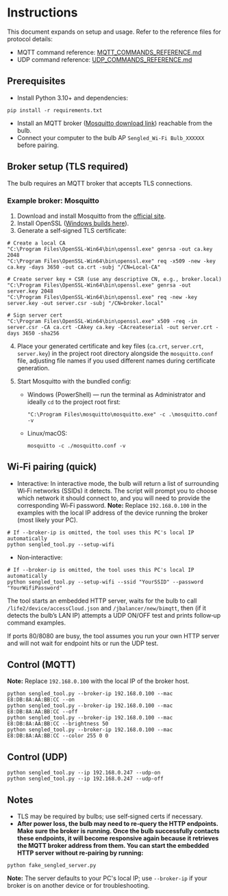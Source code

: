 # Instructions

This document expands on setup and usage. Refer to the reference files for protocol details:

* MQTT command reference: [MQTT\_COMMANDS\_REFERENCE.md](MQTT_COMMANDS_REFERENCE.md)
* UDP command reference: [UDP\_COMMANDS\_REFERENCE.md](UDP_COMMANDS_REFERENCE.md)

## Prerequisites

* Install Python 3.10+ and dependencies:

```
pip install -r requirements.txt
```

* Install an MQTT broker ([Mosquitto download link](https://mosquitto.org/download/)) reachable from the bulb.
* Connect your computer to the bulb AP `Sengled_Wi‑Fi Bulb_XXXXXX` before pairing.

## Broker setup (TLS required)

The bulb requires an MQTT broker that accepts TLS connections.

### Example broker: Mosquitto

1. Download and install Mosquitto from the [official site](https://mosquitto.org/download/).
2. Install OpenSSL ([Windows builds here](https://slproweb.com/products/Win32OpenSSL.html)).
3. Generate a self‑signed TLS certificate:

```
# Create a local CA
"C:\Program Files\OpenSSL-Win64\bin\openssl.exe" genrsa -out ca.key 2048
"C:\Program Files\OpenSSL-Win64\bin\openssl.exe" req -x509 -new -key ca.key -days 3650 -out ca.crt -subj "/CN=Local-CA"

# Create server key + CSR (use any descriptive CN, e.g., broker.local)
"C:\Program Files\OpenSSL-Win64\bin\openssl.exe" genrsa -out server.key 2048
"C:\Program Files\OpenSSL-Win64\bin\openssl.exe" req -new -key server.key -out server.csr -subj "/CN=broker.local"

# Sign server cert
"C:\Program Files\OpenSSL-Win64\bin\openssl.exe" x509 -req -in server.csr -CA ca.crt -CAkey ca.key -CAcreateserial -out server.crt -days 3650 -sha256
```

4. Place your generated certificate and key files (`ca.crt`, `server.crt`, `server.key`) in the project root directory alongside the `mosquitto.conf` file, adjusting file names if you used different names during certificate generation.
5. Start Mosquitto with the bundled config:

   * Windows (PowerShell) — run the terminal as Administrator and ideally `cd` to the project root first:

     ```
     "C:\Program Files\mosquitto\mosquitto.exe" -c .\mosquitto.conf -v
     ```
   * Linux/macOS:

     ```
     mosquitto -c ./mosquitto.conf -v
     ```

## Wi‑Fi pairing (quick)

* Interactive:
  In interactive mode, the bulb will return a list of surrounding Wi‑Fi networks (SSIDs) it detects. The script will prompt you to choose which network it should connect to, and you will need to provide the corresponding Wi‑Fi password.
  **Note:** Replace `192.168.0.100` in the examples with the local IP address of the device running the broker (most likely your PC).

```
# If --broker-ip is omitted, the tool uses this PC's local IP automatically
python sengled_tool.py --setup-wifi
```

* Non‑interactive:

```
# If --broker-ip is omitted, the tool uses this PC's local IP automatically
python sengled_tool.py --setup-wifi --ssid "YourSSID" --password "YourWifiPassword"
```

The tool starts an embedded HTTP server, waits for the bulb to call `/life2/device/accessCloud.json` and `/jbalancer/new/bimqtt`, then (if it detects the bulb’s LAN IP) attempts a UDP ON/OFF test and prints follow‑up command examples.

If ports 80/8080 are busy, the tool assumes you run your own HTTP server and will not wait for endpoint hits or run the UDP test.

## Control (MQTT)

**Note:** Replace `192.168.0.100` with the local IP of the broker host.

```
python sengled_tool.py --broker-ip 192.168.0.100 --mac E8:DB:8A:AA:BB:CC --on
python sengled_tool.py --broker-ip 192.168.0.100 --mac E8:DB:8A:AA:BB:CC --off
python sengled_tool.py --broker-ip 192.168.0.100 --mac E8:DB:8A:AA:BB:CC --brightness 50
python sengled_tool.py --broker-ip 192.168.0.100 --mac E8:DB:8A:AA:BB:CC --color 255 0 0
```

## Control (UDP)

```
python sengled_tool.py --ip 192.168.0.247 --udp-on
python sengled_tool.py --ip 192.168.0.247 --udp-off
```

## Notes

* TLS may be required by bulbs; use self‑signed certs if necessary.
* **After power loss, the bulb may need to re‑query the HTTP endpoints. Make sure the broker is running. Once the bulb successfully contacts these endpoints, it will become responsive again because it retrieves the MQTT broker address from them. You can start the embedded HTTP server without re‑pairing by running:**

```
python fake_sengled_server.py
```

**Note:** The server defaults to your PC's local IP; use `--broker-ip` if your broker is on another device or for troubleshooting.
